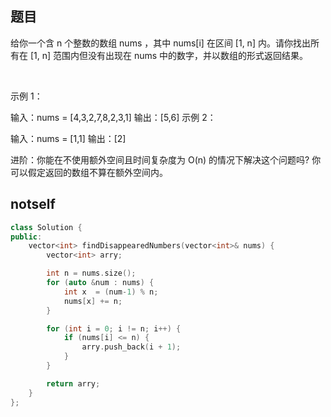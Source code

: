 ## 题目
给你一个含 n 个整数的数组 nums ，其中 nums[i] 在区间 [1, n] 内。请你找出所有在 [1, n] 范围内但没有出现在 nums 中的数字，并以数组的形式返回结果。

 

示例 1：

输入：nums = [4,3,2,7,8,2,3,1]
输出：[5,6]
示例 2：

输入：nums = [1,1]
输出：[2]

进阶：你能在不使用额外空间且时间复杂度为 O(n) 的情况下解决这个问题吗? 你可以假定返回的数组不算在额外空间内。
## notself
```c++
class Solution {
public:
    vector<int> findDisappearedNumbers(vector<int>& nums) {
        vector<int> arry;

        int n = nums.size();
        for (auto &num : nums) {
            int x  = (num-1) % n;
            nums[x] += n;
        }

        for (int i = 0; i != n; i++) {
            if (nums[i] <= n) {
                arry.push_back(i + 1);
            }
        }

        return arry;
    }
};
```
